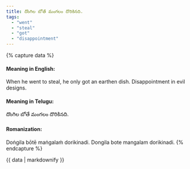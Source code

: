 ```yaml
---
title: దొంగిల బోతే మంగలం దొరికినది.
tags:
  - "went"
  - "steal"
  - "got"
  - "disappointment"
---
```


{% capture data %}
#### Meaning in English:
When he went to steal, he only got an earthen dish.
Disappointment in evil designs.

#### Meaning in Telugu:
దొంగిల బోతే మంగలం దొరికినది.

#### Romanization:
Doṅgila bōtē maṅgalaṁ dorikinadi.
Dongila bote mangalam dorikinadi.
{% endcapture %}

{{ data | markdownify }}

